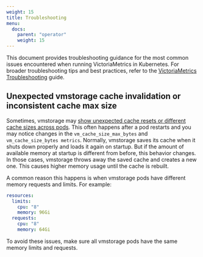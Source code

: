 ```yaml
---
weight: 15
title: Troubleshooting
menu:
  docs:
    parent: "operator"
    weight: 15
---
```


This document provides troubleshooting guidance for the most common issues encountered when running VictoriaMetrics in Kubernetes.
For broader troubleshooting tips and best practices, refer to the [VictoriaMetrics Troubleshooting](https://docs.victoriametrics.com/victoriametrics/troubleshooting/) guide.

## Unexpected vmstorage cache invalidation or inconsistent cache max size

Sometimes, vmstorage may [show unexpected cache resets or different cache sizes across pods](https://github.com/VictoriaMetrics/VictoriaMetrics/issues/8883). 
This often happens after a pod restarts and you may notice changes in the `vm_cache_size_max_bytes` and `vm_cache_size_bytes metrics`.
Normally, vmstorage saves its cache when it shuts down properly and loads it again on startup. 
But if the amount of available memory at startup is different from before, this behavior changes. 
In those cases, vmstorage throws away the saved cache and creates a new one. 
This causes higher memory usage until the cache is rebuilt.

A common reason this happens is when vmstorage pods have different memory requests and limits. For example:

```yaml
resources:
  limits:
    cpu: "8"
    memory: 96Gi
  requests:
    cpu: "8"
    memory: 64Gi
```
To avoid these issues, make sure all vmstorage pods have the same memory limits and requests.

